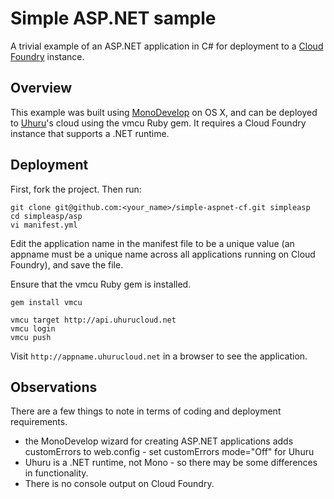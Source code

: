 Simple ASP.NET sample
================

A trivial example of an ASP.NET application in C# for deployment to a [Cloud Foundry](http://cloudfoundry.org) instance.

## Overview

This example was built using [MonoDevelop](http://monodevelop.com) on OS X, and can be deployed to [Uhuru](http://uhurusoftware.com)'s cloud using the vmcu Ruby gem. It requires a Cloud Foundry instance that supports a .NET runtime.

## Deployment

First, fork the project. Then run:

    git clone git@github.com:<your_name>/simple-aspnet-cf.git simpleasp
    cd simpleasp/asp
    vi manifest.yml

Edit the application name in the manifest file to be a unique value (an appname must be a unique name across all applications running on Cloud Foundry), and save the file.

Ensure that the vmcu Ruby gem is installed.

    gem install vmcu

    vmcu target http://api.uhurucloud.net
    vmcu login
    vmcu push

Visit `http://appname.uhurucloud.net` in a browser to see the application.

## Observations

There are a few things to note in terms of coding and deployment requirements.

* the MonoDevelop wizard for creating ASP.NET applications adds customErrors to web.config - set customErrors mode="Off" for Uhuru
* Uhuru is a .NET runtime, not Mono - so there may be some differences in functionality.
* There is no console output on Cloud Foundry.